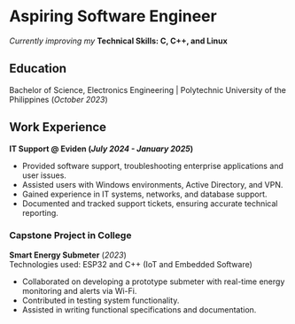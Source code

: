 # Aspiring Software Engineer
_Currently improving my_ **Technical Skills: C, C++, and Linux**

## Education      
Bachelor of Science, Electronics Engineering | Polytechnic University of the Philippines  (_October 2023_)

## Work Experience
**IT Support @ Eviden (_July 2024 - January 2025_)**
- Provided software support, troubleshooting enterprise applications and user issues. 
- Assisted users with Windows environments, Active Directory, and VPN. 
- Gained experience in IT systems, networks, and database support. 
- Documented and tracked support tickets, ensuring accurate technical reporting.


### Capstone Project in College
**Smart Energy Submeter** (_2023_)      
Technologies used: ESP32 and C++ (IoT and Embedded Software)
- Collaborated on developing a prototype submeter with real-time energy 
monitoring and alerts via Wi-Fi. 
- Contributed in testing system functionality. 
- Assisted in writing functional specifications and documentation.
